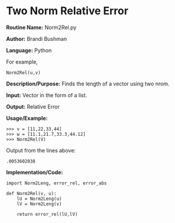 # Two Norm Relative Error

**Routine Name:**           Norm2Rel.py

**Author:** Brandi Bushman

**Language:** Python

For example,

    Norm2Rel(u,v)


**Description/Purpose:** Finds the length of a vector using two nrom.

**Input:** Vector in the form of a list. 

**Output:**  Relative Error

**Usage/Example:**
~~~
>>> v = [11,22,33,44]
>>> w = [11.1,21.7,33.3,44.12]
>>> Norm2Rel(V)
~~~      
Output from the lines above:
~~~
.0053602038
~~~

**Implementation/Code:**
 
~~~
import Norm2Leng, error_rel, error_abs

def Norm2Rel(v, u):
    lU = Norm2Leng(u)
    lV = Norm2Leng(v)

    return error_rel(lU,lV)
                

~~~
